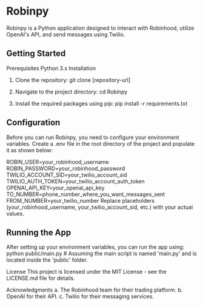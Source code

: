 # Robinpy
Robinpy is a Python application designed to interact with Robinhood, utilize OpenAI's API, and send messages using Twilio.

## Getting Started
Prerequisites
Python 3.x
Installation
1. Clone the repository:
git clone [repository-url]

2. Navigate to the project directory:
cd Robinpy

3. Install the required packages using pip:
pip install -r requirements.txt

## Configuration
Before you can run Robinpy, you need to configure your environment variables. Create a .env file in the root directory of the project and populate it as shown below:

ROBIN_USER=your_robinhood_username
ROBIN_PASSWORD=your_robinhood_password
TWILIO_ACCOUNT_SID=your_twilio_account_sid
TWILIO_AUTH_TOKEN=your_twilio_account_auth_token
OPENAI_API_KEY=your_openai_api_key
TO_NUMBER=phone_number_where_you_want_messages_sent
FROM_NUMBER=your_twilio_number
Replace placeholders (your_robinhood_username, your_twilio_account_sid, etc.) with your actual values.

## Running the App
After setting up your environment variables, you can run the app using:
python public/main.py  # Assuming the main script is named 'main.py' and is located inside the 'public' folder.


License
This project is licensed under the MIT License - see the LICENSE.md file for details.

Acknowledgments
a. The Robinhood team for their trading platform.
b. OpenAI for their API.
c. Twilio for their messaging services.